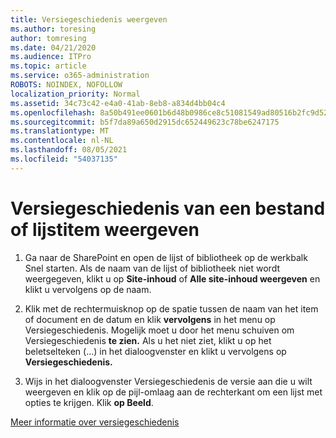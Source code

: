 ```yaml
---
title: Versiegeschiedenis weergeven
ms.author: toresing
author: tomresing
ms.date: 04/21/2020
ms.audience: ITPro
ms.topic: article
ms.service: o365-administration
ROBOTS: NOINDEX, NOFOLLOW
localization_priority: Normal
ms.assetid: 34c73c42-e4a0-41ab-8eb8-a834d4bb04c4
ms.openlocfilehash: 8a50b491ee0601b6d48b0986ce8c51081549ad80516b2fc9d52f1bf6e7c025cf
ms.sourcegitcommit: b5f7da89a650d2915dc652449623c78be6247175
ms.translationtype: MT
ms.contentlocale: nl-NL
ms.lasthandoff: 08/05/2021
ms.locfileid: "54037135"
---
```

# <a name="view-version-history-of-a-file-or-list-item"></a>Versiegeschiedenis van een bestand of lijstitem weergeven

1. Ga naar de SharePoint en open de lijst of bibliotheek op de werkbalk Snel starten. Als de naam van de lijst of bibliotheek niet wordt weergegeven, klikt u op **Site-inhoud** of **Alle site-inhoud weergeven** en klikt u vervolgens op de naam.
    
2. Klik met de rechtermuisknop op de spatie tussen de naam van het item of document en de datum en klik **vervolgens** in het menu op Versiegeschiedenis. Mogelijk moet u door het menu schuiven om Versiegeschiedenis **te zien.** Als u het niet ziet, klikt u op het beletselteken (...) in het dialoogvenster en klikt u vervolgens op **Versiegeschiedenis.**
    
3. Wijs in het dialoogvenster Versiegeschiedenis de versie aan die u wilt weergeven en klik op de pijl-omlaag aan de rechterkant om een lijst met opties te krijgen. Klik **op Beeld**.
    
[Meer informatie over versiegeschiedenis](https://go.microsoft.com/fwlink/?linkid=875709)
  

